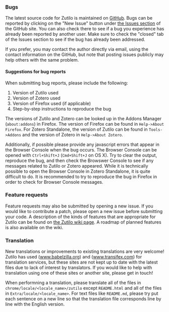 ### Bugs

The latest source code for Zutilo is maintained on [GitHub](https://github.com/willsALMANJ/Zutilo "Zutilo's GitHub page").
Bugs can be reported by clicking on the "New Issue" button under [the Issues section](https://github.com/willsALMANJ/Zutilo/issues "GitHub Issues page") of the GitHub site.
You can also check there to see if a bug you experience has already been reported by another user.
Make sure to check the "closed" tab of the Issues section to see if the bug has already been addressed.

If you prefer, you may contact the author directly via email, using the contact information on the GitHub, but note that posting issues publicly may help others with the same problem.

#### Suggestions for bug reports

When submitting bug reports, please include the following:

1. Version of Zutilo used
2. Version of Zotero used
3. Version of Firefox used (if applicable)
4. Step-by-step instructions to reproduce the bug

The versions of Zutilo and Zotero can be looked up in the Addons Manager (`about:addons`) in Firefox.
The version of Firefox can be found in `Help->About Firefox`.
For Zotero Standalone, the version of Zutilo can be found in `Tools->Addons` and the version of Zotero in `Help->About Zotero`.

Additionally, if possible please provide any javascript errors that appear in the Browser Console when the bug occurs.
The Browser Console can be opened with `Ctrl+Shift+J` (`Cmd+Shift+J` on OS X).
Try to clear the output, reproduce the bug, and then check the Browswer Console to see if any messages related to Zutilo or Zotero appeared.
While it is technically possible to open the Browser Console in Zotero Standalone, it is quite difficult to do.
It is recommended to try to reproduce the bug in Firefox in order to check for Browser Console messages.

### Feature requests

Feature requests may also be submitted by opening a new issue.
If you would like to contribute a patch, please open a new issue before submitting your code.
A description of the kinds of features that are appropriate for Zutilo can be found on [the Zutilo wiki page](https://github.com/willsALMANJ/Zutilo/wiki).
A roadmap of planned features is also available on the wiki.

### Translation

New translations or improvements to existing translations are very welcome!
Zutilo has used (www.babelzilla.org) and (www.transifex.com) for translation services, but these sites are not kept up to date with the latest files due to lack of interest by translators.
If you would like to help with translation using one of these sites or another site, please get in touch!

When performning a translation, please translate all of the files in `chrome/locale/<locale_name>/zutilo` except `README.html` and all of the files in `Extra/locale/<locale_name>`.
For text files like `README.md`, please try put each sentence on a new line so that the translation file corresponds line by line with the English version.
